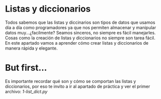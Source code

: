 # Listas y diccionarios
Todos sabemos que las listas y diccinarios son tipos de datos que usamos día a día como programadores 
ya que nos permiten almacenar y manipular datos muy...¿facilmente? Seamos sinceros, no siempre es fácil manejarles.
Cosas como la creación de listas y diccionarios no siempre son tarea fácil.
En este apartado vamos a aprender cómo crear listas y diccionarios de manera rápida y elegante.

# But first...
Es importante recordar qué son y cómo se comportan las listas y diccionarios, por eso te invito a ir al apartado de práctica y ver
el primer archivo: *1-list_dict.py*